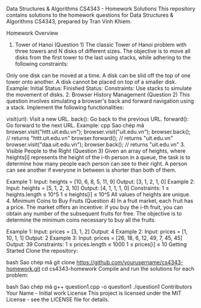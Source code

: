 Data Structures & Algorithms CS4343 - Homework Solutions
This repository contains solutions to the homework questions for Data Structures & Algorithms CS4343, prepared by Tran Vinh Khiem.

Homework Overview
1. Tower of Hanoi (Question 1)
The classic Tower of Hanoi problem with three towers and N disks of different sizes. The objective is to move all disks from the first tower to the last using stacks, while adhering to the following constraints:

Only one disk can be moved at a time.
A disk can be slid off the top of one tower onto another.
A disk cannot be placed on top of a smaller disk.
Example:
Initial Status:
Finished Status:
Constraints:
Use stacks to simulate the movement of disks.
2. Browser History Management (Question 2)
This question involves simulating a browser's back and forward navigation using a stack. Implement the following functionalities:

visit(url): Visit a new URL.
back(): Go back to the previous URL.
forward(): Go forward to the next URL.
Example:
cpp
Sao chép mã
browser.visit("httt.uit.edu.vn");
browser.visit("uit.edu.vn");
browser.back();       // returns "httt.uit.edu.vn"
browser.forward();    // returns "uit.edu.vn"
browser.visit("daa.uit.edu.vn");
browser.back();       // returns "uit.edu.vn"
3. Visible People to the Right (Question 3)
Given an array of heights, where heights[i] represents the height of the i-th person in a queue, the task is to determine how many people each person can see to their right. A person can see another if everyone in between is shorter than both of them.

Example 1:
Input: heights = [10, 6, 8, 5, 11, 9]
Output: [3, 1, 2, 1, 0]
Example 2:
Input: heights = [5, 1, 2, 3, 10]
Output: [4, 1, 1, 1, 0]
Constraints:
1 ≤ heights.length ≤ 10^5
1 ≤ heights[i] ≤ 10^5
All values of heights are unique.
4. Minimum Coins to Buy Fruits (Question 4)
In a fruit market, each fruit has a price. The market offers an incentive: if you buy the i-th fruit, you can obtain any number of the subsequent fruits for free. The objective is to determine the minimum coins necessary to buy all the fruits.

Example 1:
Input: prices = [3, 1, 2]
Output: 4
Example 2:
Input: prices = [1, 10, 1, 1]
Output: 2
Example 3:
Input: prices = [26, 18, 6, 12, 49, 7, 45, 45]
Output: 39
Constraints:
1 ≤ prices.length ≤ 1000
1 ≤ prices[i] ≤ 10
Getting Started
Clone the repository:

bash
Sao chép mã
git clone https://github.com/yourusername/cs4343-homework.git
cd cs4343-homework
Compile and run the solutions for each problem:

bash
Sao chép mã
g++ question1.cpp -o question1
./question1
Contributors
Your Name - Initial work
License
This project is licensed under the MIT License - see the LICENSE file for details.

